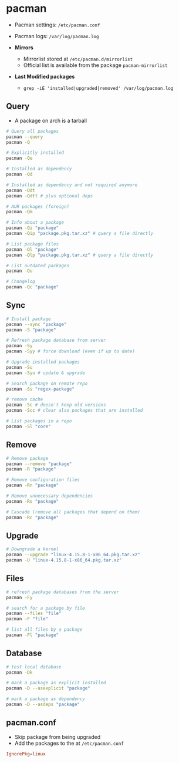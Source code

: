 # pacman

- Pacman settings: `/etc/pacman.conf`
- Pacman logs: `/var/log/pacman.log`

- **Mirrors**
  - Mirrorlist stored at `/etc/pacman.d/mirrorlist`
  - Official list is available from the package `pacman-mirrorlist`
- **Last Modified packages**
  - `grep -iE 'installed|upgraded|removed' /var/log/pacman.log`

## Query

- A package on arch is a tarball

```sh
# Query all packages
pacman --query
pacman -Q

# Explicitly installed
pacman -Qe

# Installed as dependency
pacman -Qd

# Installed as dependency and not required anymore
pacman -Qdt
pacman -Qdtt # plus optional deps

# AUR packages (foreign)
pacman -Qm

# Info about a package
pacman -Qi "package"
pacman -Qip "package.pkg.tar.xz" # query a file directly

# List package files
pacman -Ql "package"
pacman -Qlp "package.pkg.tar.xz" # query a file directly

# List outdated packages
pacman -Qu

# Changelog
pacman -Qc "package"
```

## Sync

```sh
# Install package
pacman --sync "package"
pacman -S "package"

# Refresh package database from server
pacman -Sy
pacman -Syy # force download (even if up to date)

# Upgrade installed packages
pacman -Su
pacman -Syu # update & upgrade

# Search package on remote repo
pacman -Ss "regex-package"

# remove cache
pacman -Sc # doesn't keep old versions
pacman -Scc # clear also packages that are installed

# List packages in a repo
pacman -Sl "core"
```

## Remove

```sh
# Remove package
pacman --remove "package"
pacman -R "package"

# Remove configuration files
pacman -Rn "package"

# Remove unnecessary dependencies
pacman -Rs "package"

# Cascade (remove all packages that depend on them)
pacman -Rc "package"
```

## Upgrade

```sh
# Downgrade a kernel
pacman --upgrade "linux-4.15.8-1-x86_64.pkg.tar.xz"
pacman -U "linux-4.15.8-1-x86_64.pkg.tar.xz"
```

## Files

```sh
# refresh package databases from the server
pacman -Fy

# search for a package by file
pacman --files "file"
pacman -F "file"

# list all files by a package
pacman -Fl "package"
```

## Database

```sh
# test local database
pacman -Dk

# mark a package as explicit installed
pacman -D --asexplicit "package"

# mark a package as dependency
pacman -D --asdeps "package"
```

## pacman.conf

- Skip package from being upgraded
- Add the packages to the at `/etc/pacman.conf`

```conf
IgnorePkg=linux
```
